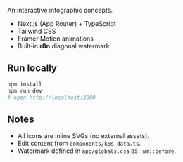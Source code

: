 

An interactive infographic concepts.
- Next.js (App Router) + TypeScript
- Tailwind CSS
- Framer Motion animations
- Built‑in **r8n** diagonal watermark

## Run locally
```bash
npm install
npm run dev
# open http://localhost:3000
```

## Notes
- All icons are inline SVGs (no external assets).
- Edit content from `components/k8s-data.ts`.
- Watermark defined in `app/globals.css` as `.wm::before`.

